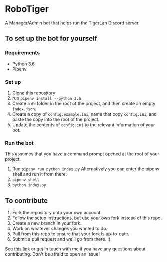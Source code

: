 # RoboTiger
A Manager/Admin bot that helps run the TigerLan Discord server.

## To set up the bot for yourself
### Requirements
* Python 3.6
* Pipenv

### Set up
1. Clone this repository
2. run `pipenv install --python 3.6`
3. Create a `db` folder in the root of the project, and then create an empty `index.json`.
4. Create a copy of `config.example.ini`, name that copy `config.ini`, and paste the copy into the root of the project.
5. Update the contents of `config.ini` to the relevant information of your bot.

### Run the bot
This assumes that you have a command prompt opened at the root of your project.
1. Run `pipenv run python index.py`
Alternatively you can enter the pipenv shell and run it from there:
1. `pipenv shell`
2. `python index.py`

## To contribute
1. Fork the repository onto your own account.
2. Follow the setup instructions, but use your own fork instead of this repo.
3. Create a new branch in your fork.
4. Work on whatever changes you wanted to do.
5. Pull from this repo to ensure that your fork is up-to-date.
6. Submit a pull request and we'll go from there. :)

See [this link](https://help.github.com/articles/fork-a-repo/) or get in touch with me if you have any questions about contributing.
Don't be afraid to open an issue!